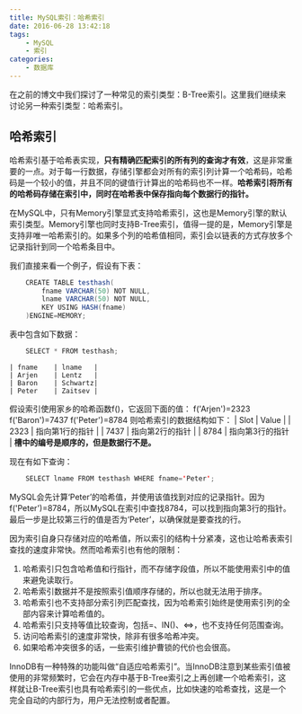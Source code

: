 ```yaml
---
title: MySQL索引：哈希索引
date: 2016-06-28 13:42:18
tags:
	- MySQL
	- 索引
categories:
	- 数据库
---
```

在之前的博文中我们探讨了一种常见的索引类型：B-Tree索引。这里我们继续来讨论另一种索引类型：哈希索引。
<!--more-->
## 哈希索引

哈希索引基于哈希表实现，**只有精确匹配索引的所有列的查询才有效**，这是非常重要的一点。对于每一行数据，存储引擎都会对所有的索引列计算一个哈希码，哈希码是一个较小的值，并且不同的键值行计算出的哈希码也不一样。**哈希索引将所有的哈希码存储在索引中，同时在哈希表中保存指向每个数据行的指针。**

在MySQL中，只有Memory引擎显式支持哈希索引，这也是Memory引擎的默认索引类型。Memory引擎也同时支持B-Tree索引，值得一提的是，Memory引擎是支持非唯一哈希索引的。如果多个列的哈希值相同，索引会以链表的方式存放多个记录指针到同一个哈希条目中。

我们直接来看一个例子，假设有下表：
```java
	CREATE TABLE testhash(
    	fname VARCHAR(50) NOT NULL,
        lname VARCHAR(50) NOT NULL,
        KEY USING HASH(fname)
    )ENGINE=MEMORY;
```
表中包含如下数据：
```java
	SELECT * FROM testhash;
```
	| fname    | lname   |
	| Arjen    | Lentz   |
	| Baron    | Schwartz|
	| Peter    | Zaitsev |
假设索引使用家乡的哈希函数f()，它返回下面的值：
	f('Arjen')=2323
    f('Baron')=7437
    f('Peter')=8784
则哈希索引的数据结构如下：
	| Slot     | Value         |
    | 2323     | 指向第1行的指针 |
    | 7437     | 指向第2行的指针 |
    | 8784     | 指向第3行的指针 |
**槽中的编号是顺序的，但是数据行不是。**

现在有如下查询：
```java
	SELECT lname FROM testhash WHERE fname='Peter';
```
MySQL会先计算‘Peter’的哈希值，并使用该值找到对应的记录指针。因为f('Peter')=8784，所以MySQL在索引中查找8784，可以找到指向第3行的指针。最后一步是比较第三行的值是否为‘Peter’，以确保就是要查找的行。

因为索引自身只存储对应的哈希值，所以索引的结构十分紧凑，这也让哈希表索引查找的速度非常快。然而哈希索引也有他的限制：

1. 哈希索引只包含哈希值和行指针，而不存储字段值，所以不能使用索引中的值来避免读取行。
2. 哈希索引数据并不是按照索引值顺序存储的，所以也就无法用于排序。
3. 哈希索引也不支持部分索引列匹配查找，因为哈希索引始终是使用索引列的全部内容来计算哈希值的。
4. 哈希索引只支持等值比较查询，包括=、IN()、<=>，也不支持任何范围查询。
5. 访问哈希索引的速度非常快，除非有很多哈希冲突。
6. 如果哈希冲突很多的话，一些索引维护曹锁的代价也会很高。

InnoDB有一种特殊的功能叫做“自适应哈希索引”。当InnoDB注意到某些索引值被使用的非常频繁时，它会在内存中基于B-Tree索引之上再创建一个哈希索引，这样就让B-Tree索引也具有哈希索引的一些优点，比如快速的哈希查找，这是一个完全自动的内部行为，用户无法控制或者配置。



